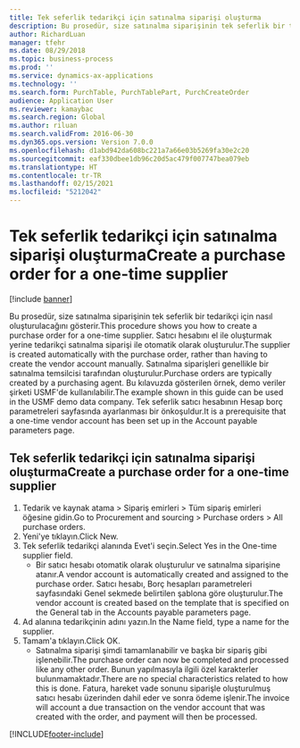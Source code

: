 ```yaml
---
title: Tek seferlik tedarikçi için satınalma siparişi oluşturma
description: Bu prosedür, size satınalma siparişinin tek seferlik bir tedarikçi için nasıl oluşturulacağını gösterir.
author: RichardLuan
manager: tfehr
ms.date: 08/29/2018
ms.topic: business-process
ms.prod: ''
ms.service: dynamics-ax-applications
ms.technology: ''
ms.search.form: PurchTable, PurchTablePart, PurchCreateOrder
audience: Application User
ms.reviewer: kamaybac
ms.search.region: Global
ms.author: riluan
ms.search.validFrom: 2016-06-30
ms.dyn365.ops.version: Version 7.0.0
ms.openlocfilehash: d1abd942da608bc221a7a66e03b5269fa30e2c20
ms.sourcegitcommit: eaf330dbee1db96c20d5ac479f007747bea079eb
ms.translationtype: HT
ms.contentlocale: tr-TR
ms.lasthandoff: 02/15/2021
ms.locfileid: "5212042"
---
```

# <a name="create-a-purchase-order-for-a-one-time-supplier"></a><span data-ttu-id="e7a4a-103">Tek seferlik tedarikçi için satınalma siparişi oluşturma</span><span class="sxs-lookup"><span data-stu-id="e7a4a-103">Create a purchase order for a one-time supplier</span></span>

[!include [banner](../../includes/banner.md)]

<span data-ttu-id="e7a4a-104">Bu prosedür, size satınalma siparişinin tek seferlik bir tedarikçi için nasıl oluşturulacağını gösterir.</span><span class="sxs-lookup"><span data-stu-id="e7a4a-104">This procedure shows you how to create a purchase order for a one-time supplier.</span></span> <span data-ttu-id="e7a4a-105">Satıcı hesabını el ile oluşturmak yerine tedarikçi satınalma siparişi ile otomatik olarak oluşturulur.</span><span class="sxs-lookup"><span data-stu-id="e7a4a-105">The supplier is created automatically with the purchase order, rather than having to create the vendor account manually.</span></span> <span data-ttu-id="e7a4a-106">Satınalma siparişleri genellikle bir satınalma temsilcisi tarafından oluşturulur.</span><span class="sxs-lookup"><span data-stu-id="e7a4a-106">Purchase orders are typically created by a purchasing agent.</span></span> <span data-ttu-id="e7a4a-107">Bu kılavuzda gösterilen örnek, demo veriler şirketi USMF'de kullanılabilir.</span><span class="sxs-lookup"><span data-stu-id="e7a4a-107">The example shown in this guide can be used in the USMF demo data company.</span></span> <span data-ttu-id="e7a4a-108">Tek seferlik satıcı hesabının Hesap borç parametreleri sayfasında ayarlanması bir önkoşuldur.</span><span class="sxs-lookup"><span data-stu-id="e7a4a-108">It is a prerequisite that a one-time vendor account has been set up in the Account payable parameters page.</span></span>


## <a name="create-a-purchase-order-for-a-one-time-supplier"></a><span data-ttu-id="e7a4a-109">Tek seferlik tedarikçi için satınalma siparişi oluşturma</span><span class="sxs-lookup"><span data-stu-id="e7a4a-109">Create a purchase order for a one-time supplier</span></span>
1. <span data-ttu-id="e7a4a-110">Tedarik ve kaynak atama > Sipariş emirleri > Tüm sipariş emirleri öğesine gidin.</span><span class="sxs-lookup"><span data-stu-id="e7a4a-110">Go to Procurement and sourcing > Purchase orders > All purchase orders.</span></span>
2. <span data-ttu-id="e7a4a-111">Yeni'ye tıklayın.</span><span class="sxs-lookup"><span data-stu-id="e7a4a-111">Click New.</span></span>
3. <span data-ttu-id="e7a4a-112">Tek seferlik tedarikçi alanında Evet'i seçin.</span><span class="sxs-lookup"><span data-stu-id="e7a4a-112">Select Yes in the One-time supplier field.</span></span>
    * <span data-ttu-id="e7a4a-113">Bir satıcı hesabı otomatik olarak oluşturulur ve satınalma siparişine atanır.</span><span class="sxs-lookup"><span data-stu-id="e7a4a-113">A vendor account is automatically created and assigned to the purchase order.</span></span> <span data-ttu-id="e7a4a-114">Satıcı hesabı, Borç hesapları parametreleri sayfasındaki Genel sekmede belirtilen şablona göre oluşturulur.</span><span class="sxs-lookup"><span data-stu-id="e7a4a-114">The vendor account is created based on the template that is specified on the General tab in the Accounts payable parameters page.</span></span>  
4. <span data-ttu-id="e7a4a-115">Ad alanına tedarikçinin adını yazın.</span><span class="sxs-lookup"><span data-stu-id="e7a4a-115">In the Name field, type a name for the supplier.</span></span>
5. <span data-ttu-id="e7a4a-116">Tamam'a tıklayın.</span><span class="sxs-lookup"><span data-stu-id="e7a4a-116">Click OK.</span></span>
    * <span data-ttu-id="e7a4a-117">Satınalma siparişi şimdi tamamlanabilir ve başka bir sipariş gibi işlenebilir.</span><span class="sxs-lookup"><span data-stu-id="e7a4a-117">The purchase order can now be completed and processed like any other order.</span></span> <span data-ttu-id="e7a4a-118">Bunun yapılmasıyla ilgili özel karakterler bulunmamaktadır.</span><span class="sxs-lookup"><span data-stu-id="e7a4a-118">There are no special characteristics related to how this is done.</span></span> <span data-ttu-id="e7a4a-119">Fatura, hareket vade sonunu siparişle oluşturulmuş satıcı hesabı üzerinden dahil eder ve sonra ödeme işlenir.</span><span class="sxs-lookup"><span data-stu-id="e7a4a-119">The invoice will account a due transaction on the vendor account that was created with the order, and payment will then be processed.</span></span>



[!INCLUDE[footer-include](../../../includes/footer-banner.md)]